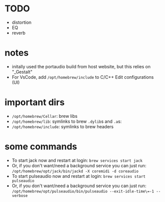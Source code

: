 # TODO 
- distortion
- EQ
- reverb


# notes
- initally used the portaudio build from host website, but this relies on  "_Gestalt"
- For VsCode, add `/opt/homebrew/include` to C/C++ Edit configurations (UI)

# important dirs
- `/opt/homebrew/Cellar`: brew libs
- `/opt/homebrew/lib`: symlinks to brew `.dylib`s and `.a`s: 
- `/opt/homebrew/include`: symlinks to brew headers

# some commands
- To start jack now and restart at login:
  `brew services start jack`
- Or, if you don't want/need a background service you can just run:
  `/opt/homebrew/opt/jack/bin/jackd -X coremidi -d coreaudio`
- To start pulseaudio now and restart at login:
  `brew services start pulseaudio`
- Or, if you don't want/need a background service you can just run:
  `/opt/homebrew/opt/pulseaudio/bin/pulseaudio --exit-idle-time\=-1 --verbose`